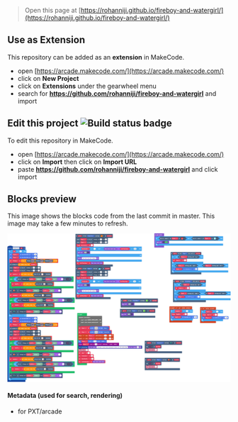  


> Open this page at [https://rohanniji.github.io/fireboy-and-watergirl/](https://rohanniji.github.io/fireboy-and-watergirl/)

## Use as Extension

This repository can be added as an **extension** in MakeCode.

* open [https://arcade.makecode.com/](https://arcade.makecode.com/)
* click on **New Project**
* click on **Extensions** under the gearwheel menu
* search for **https://github.com/rohanniji/fireboy-and-watergirl** and import

## Edit this project ![Build status badge](https://github.com/rohanniji/fireboy-and-watergirl/workflows/MakeCode/badge.svg)

To edit this repository in MakeCode.

* open [https://arcade.makecode.com/](https://arcade.makecode.com/)
* click on **Import** then click on **Import URL**
* paste **https://github.com/rohanniji/fireboy-and-watergirl** and click import

## Blocks preview

This image shows the blocks code from the last commit in master.
This image may take a few minutes to refresh.

![A rendered view of the blocks](https://github.com/rohanniji/fireboy-and-watergirl/raw/master/.github/makecode/blocks.png)

#### Metadata (used for search, rendering)

* for PXT/arcade
<script src="https://makecode.com/gh-pages-embed.js"></script><script>makeCodeRender("{{ site.makecode.home_url }}", "{{ site.github.owner_name }}/{{ site.github.repository_name }}");</script>
